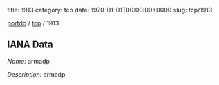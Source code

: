 title: 1913
category: tcp
date: 1970-01-01T00:00:00+0000
slug: tcp/1913

[portdb](/) / [tcp](/category/tcp.html) / 1913


## IANA Data

_Name:_ armadp

_Description:_ armadp

